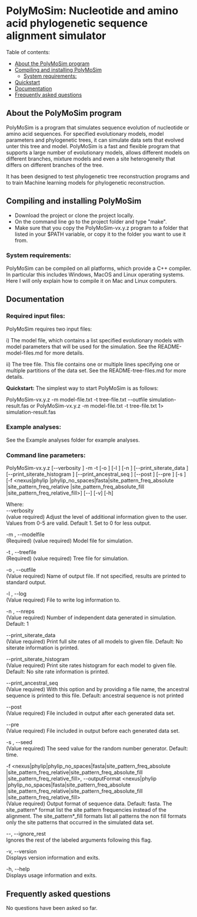 # PolyMoSim: Nucleotide and amino acid phylogenetic sequence alignment simulator

Table of contents:

- [About the PolyMoSim program](#about-the-PolyMoSim-package)
- [Compiling and installing PolyMoSim](#compiling-and-installing)
  * [System requirements:](#system-requirements)
- [Quickstart](#quickstart)
- [Documentation](#documentation)
- [Frequently asked questions](#Frequently-aksed-questions)

## About the PolyMoSim program <a id="about-the-PolyMoSim-package"></a>

PolyMoSim is a program that simulates sequence evolution of nucleotide or amino acid sequences. For specified evolutionary models, model parameters and phylogenetic trees, it can simulate data sets that evolved unter this tree and model. PolyMoSim is a fast and flexible program that supports a large number of evolutionary models, allows different models on different branches, mixture models and even a site heterogeneity that differs on different branches of the tree.

It has been designed to test phylogenetic tree reconstruction programs and to train Machine learning models for phylogenetic reconstruction.

## Compiling and installing PolyMoSim <a id="compiling-and-installing"></a>
- Download the project or clone the project locally.
- On the command line go to the project folder and type "make".
- Make sure that you copy the PolyMoSim-vx.y.z program to a folder that listed in your $PATH variable, or copy it to the folder you want to use it from.

### System requirements:  <a id="system-requirements"></a>
PolyMoSim can be compiled on all platforms, which provide a C++ compiler.
In particular this includes Windows, MacOS and Linux operating systems.
Here I will only explain how to compile it on Mac and Linux computers.

## Documentation <a id="documentation"></a>

### Required input files:
PolyMoSim requires two input files: 

i) The model file, which contains a list specified evolutionary models with model parameters that will be used for the simulation. See the README-model-files.md for more details.

ii) The tree file. This file contains one or multiple lines specifying one or multiple partitions of the data set. See the README-tree-files.md for more details.

**Quickstart:**
The simplest way to start PolyMoSim is as follows:

PolyMoSim-vx.y.z -m model-file.txt -t tree-file.txt --outfile simulation-result.fas
or
PolyMoSim-vx.y.z -m model-file.txt -t tree-file.txt 1> simulation-result.fas

### Example analyses:
See the Example analyses folder for example analyses.

### Command line parameters:
PolyMoSim-vx.y.z  [--verbosity <integer>] -m <string> -t <string> [-o <string>] [-l <string>] [-n <unsigned>]
[--print_siterate_data <string>]
[--print_siterate_histogram <string>]
[--print_ancestral_seq <string>] [--post <string>]
[--pre <string>] [-s <unsigned int>] [-f <nexus|phylip
|phylip_no_spaces|fasta|site_pattern_freq_absolute
|site_pattern_freq_relative
|site_pattern_freq_absolute_fill
|site_pattern_freq_relative_fill>] [--] [-v] [-h]  


Where:   
--verbosity <integer>  
(value required)  Adjust the level of additional information given to the user. Values from 0-5 are valid. Default 1. Set to 0 for less
output.  

-m <string>,  --modelfile <string>  
(Required)  (value required)  Model file for simulation.  

-t <string>,  --treefile <string>  
(Required)  (value required)  Tree file for simulation.  

-o <string>,  --outfile <string>  
(Value required)  Name of output file. If not specified, results are printed to standard output.  

-l <string>,  --log <string>  
(Value required)  File to write log information to.  

-n <unsigned>,  --nreps <unsigned>  
(Value required)  Number of independent data generated in simulation.
Default: 1  

--print_siterate_data <string>  
(Value required)  Print full site rates of all models to given file.
Default: No siterate information is printed.  

--print_siterate_histogram <string>  
(Value required)  Print site rates histogram for each model to given file. Default: No site rate information is printed.  

--print_ancestral_seq <string>  
(Value required)  With this option and by providing a file name, the ancestral sequence is printed to this file. Default: ancestral
sequence is not printed  

--post <string>  
(Value required)  File included in output after each generated data
set.  

--pre <string>  
(Value required)  File included in output before each generated data
set.  

-s <unsigned int>,  --seed <unsigned int>  
(Value required)  The seed value for the random number generator.
Default: time.  

-f <nexus|phylip|phylip_no_spaces|fasta|site_pattern_freq_absolute
|site_pattern_freq_relative|site_pattern_freq_absolute_fill
|site_pattern_freq_relative_fill>,  --outputFormat <nexus|phylip
|phylip_no_spaces|fasta|site_pattern_freq_absolute
|site_pattern_freq_relative|site_pattern_freq_absolute_fill
|site_pattern_freq_relative_fill>  
(Value required)  Output format of sequence data. Default: fasta. The
site_pattern* format list the site pattern frequencies instead of the alignment. The site_pattern*_fill formats list all patterns the non
fill formats only the site patterns that occurred in the simulated data
set.  

--,  --ignore_rest  
Ignores the rest of the labeled arguments following this flag.  

-v,  --version  
Displays version information and exits.  

-h,  --help  
Displays usage information and exits.  


## Frequently asked questions <a id="Frequently-aksed-questions"></a>
No questions have been asked so far.
